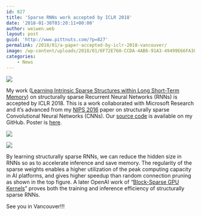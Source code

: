 ```yaml
---
id: 827
title: 'Sparse RNNs work accepted by ICLR 2018'
date: '2018-01-30T03:20:11+00:00'
author: weiwen.web
layout: post
guid: 'http://www.pittnuts.com/?p=827'
permalink: /2018/01/a-paper-accepted-by-iclr-2018-vancouver/
image: /wp-content/uploads/2018/01/6F72E760-CCDA-4AB6-91A3-49499E66FA38-2122-000001201751965D_tmp.jpg
categories:
    - News
---
```


[![](http://www.pittnuts.com/wp-content/uploads/2018/01/ssl-1.jpg)](http://www.pittnuts.com/wp-content/uploads/2018/01/ssl-1.jpg)

My work ([Learning Intrinsic Sparse Structures within Long Short-Term Memory](https://openreview.net/forum?id=rk6cfpRjZ)) on structurally sparse Recurrent Neural Networks (RNNs) is accepted by ICLR 2018. This is a work collaborated with Microsoft Research and it’s advanced from my [NIPS 2016](http://papers.nips.cc/paper/6504-learning-structured-sparsity-in-deep-neural-networks.pdf) paper on structurally sparse Convolutional Neural Networks (CNNs). Our [source code](https://github.com/wenwei202/iss-rnns) is available on my GitHub. Poster is [here](https://github.com/wenwei202/iss-rnns/blob/master/Poster_Wen_ICLR2018.pdf).

[![](http://www.pittnuts.com/wp-content/uploads/2018/01/MJ-speedup-vs-sparsity-crop.jpg)](http://www.pittnuts.com/wp-content/uploads/2018/01/MJ-speedup-vs-sparsity-crop.jpg)

[![](http://www.pittnuts.com/wp-content/uploads/2018/01/iss-by-group-lasso-crop.jpg)](http://www.pittnuts.com/wp-content/uploads/2018/01/iss-by-group-lasso-crop.jpg)

By learning structurally sparse RNNs, we can reduce the hidden size in RNNs so as to accelerate inference and save memory. The regularity of the sparse weights enables a higher utilization of the peak computing capacity in AI platforms, and gives higher speedup than random connection pruning as shown in the top figure. A later OpenAI work of “[Block-Sparse GPU Kernels](https://blog.openai.com/block-sparse-gpu-kernels/)” proves both the training and inference efficiency of structurally sparse RNNs.

See you in Vancouver!!!

<audio controls="controls" style="display: none;"></audio>

<audio controls="controls" style="display: none;"></audio>

<audio controls="controls" style="display: none;"></audio>